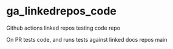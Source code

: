 # ga_linkedrepos_code
Github actions linked repos testing code repo

On PR tests code, and runs tests against linked docs repos main
